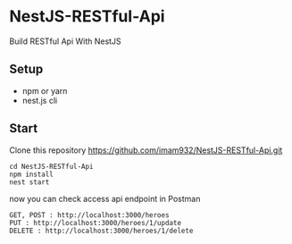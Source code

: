 # NestJS-RESTful-Api
Build RESTful Api With NestJS

## Setup
- npm or yarn
- nest.js cli

## Start
Clone this repository https://github.com/imam932/NestJS-RESTful-Api.git
```
cd NestJS-RESTful-Api
npm install
nest start
```
now you can check access api endpoint in Postman
```
GET, POST : http://localhost:3000/heroes
PUT : http://localhost:3000/heroes/1/update
DELETE : http://localhost:3000/heroes/1/delete